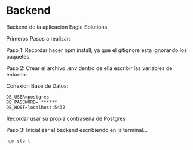 # Backend
Backend de la aplicación Eagle Solutions

Primeros Pasos a realizar:

Paso 1:
Recordar hacer npm install, ya que el gitignore esta ignorando los paquetes

Paso 2:
Crear el archivo .env
dentro de ella escribir las variables de entorno:

Conexion Base de Datos: 
```
DB_USER=postgres
DB_PASSWORD= ****** 
DB_HOST=localhost:5432 
```
Recordar usar su propia contraseña de Postgres

Paso 3:
Inicializar el backend escribiendo en la terminal...
```
npm start
```